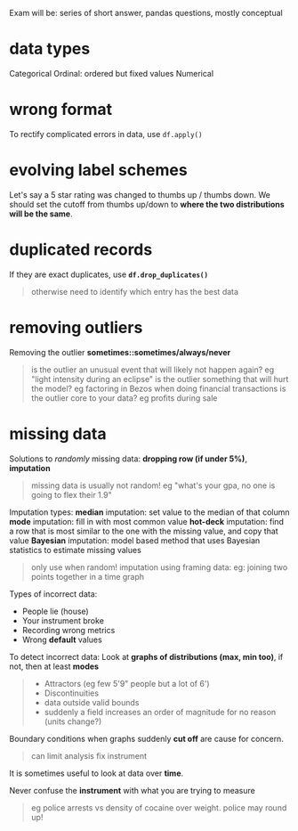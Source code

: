 Exam will be: series of short answer, pandas questions, mostly conceptual

# data types 

Categorical
Ordinal: ordered but fixed values
Numerical 

# wrong format

To rectify complicated errors in data, use `df.apply()`

# evolving label schemes

Let's say a 5 star rating was changed to thumbs up / thumbs down. We should set the cutoff from thumbs up/down to **where the two distributions will be the same**.


# duplicated records 

If they are exact duplicates, use **`df.drop_duplicates()`**
> otherwise need to identify which entry has the best data

# removing outliers

Removing the outlier **sometimes::sometimes/always/never** 
> is the outlier an unusual event that will likely not happen again? eg "light intensity during an eclipse"
> is the outlier something that will hurt the model? eg factoring in Bezos when doing financial transactions
> is the outlier core to your data? eg profits during sale

# missing data

Solutions to *randomly* missing data: **dropping row (if under 5%)**, **imputation**
> missing data is usually not random! eg "what's your gpa, no one is going to flex their 1.9"

Imputation types:
**median** imputation: set value to the median of that column
**mode** imputation: fill in with most common value
**hot-deck** imputation: find a row that is most similar to the one with the missing value, and copy that value
**Bayesian** imputation: model based method that uses Bayesian statistics to estimate missing values
> only use when random!
> imputation using framing data: eg: joining two points together in a time graph

Types of incorrect data:
- People lie (house)
- Your instrument broke
- Recording wrong metrics
- Wrong **default** values

To detect incorrect data:
Look at **graphs of distributions (max, min too)**, if not, then at least **modes** 
> - Attractors (eg few 5'9" people but a lot of 6')
> - Discontinuities 
> - data outside valid bounds 
> - suddenly a field increases an order of magnitude for no reason (units change?)

Boundary conditions when graphs suddenly **cut off** are cause for concern.
> can limit analysis
> fix instrument

It is sometimes useful to look at data over **time**. 

Never confuse the **instrument** with what you are trying to measure
> eg police arrests vs density of cocaine over weight. police may round up!


